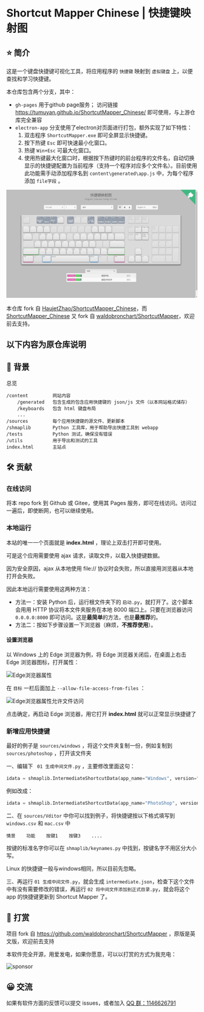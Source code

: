 # Shortcut Mapper Chinese | 快捷键映射图

## ⭐ 简介

这是一个键盘快捷键可视化工具，将应用程序的 `快捷键` 映射到 `虚拟键盘` 上，以便查找和学习快捷键。 

本仓库包含两个分支，其中：
- `gh-pages` 用于github page服务；
    访问链接 https://tumuyan.github.io/ShortcutMapper_Chinese/ 即可使用，与上游仓库完全兼容
- `electron-app` 分支使用了electron对页面进行打包，额外实现了如下特性： 
    1. 双击程序 `ShortcutMapper.exe` 即可全屏显示快捷键。
    2. 按下热键 `Esc` 即可快速最小化窗口。
    3. 热键 `Win+Esc` 可最大化窗口。
    4. 使用热键最大化窗口时，根据按下热键时的前台程序的文件名，自动切换显示的快捷键配置为当前程序（支持一个程序对应多个文件名）。目前使用此功能需手动添加程序名到 `content\generated\app.js` 中，为每个程序添加 `file字段` 。

![electron-app-screenshot](assets/app.jpg)

本仓库 fork 自 [HaujetZhao/ShortcutMapper_Chinese](https://github.com/HaujetZhao/ShortcutMapper_Chinese)，而 [ShortcutMapper_Chinese](https://github.com/HaujetZhao/ShortcutMapper_Chinese) 又 fork 自 [waldobronchart/ShortcutMapper](https://github.com/waldobronchart/ShortcutMapper)，欢迎前去支持。 


以下内容为原仓库说明  
----

  

## 📝 背景

总览

```
/content         网站内容
    /generated   包含生成的包含应用快捷键的 json/js 文件（以本网站格式储存）
    /keyboards   包含 html 键盘布局
    ...
/sources         每个应用快捷键的源文件、更新脚本
/shmaplib        Python 工具库，用于帮助导出快捷工具到 webapp 
/tests           Python 测试，确保没有错误
/utils           用于导出和测试的工具
index.html       主站点
```

## 🛠️ 贡献

### 在线访问

将本 repo fork 到 Github 或 Gitee，使用其 Pages 服务，即可在线访问。访问过一遍后，即使断网，也可以继续使用。

### 本地运行

本站的唯一一个页面就是 **index.html** ，理论上双击打开即可使用。

可是这个应用需要使用 ajax 请求，读取文件，以载入快捷键数据。

因为安全原因，ajax 从本地使用 file:// 协议时会失败，所以直接用浏览器从本地打开会失败。

因此本地运行需要使用这两种方法：

- 方法一：安装 Python 后，运行根文件夹下的 `启动.py`，就打开了。这个脚本会用用 HTTP 协议将本文件夹服务在本地 8000 端口上。只要在浏览器访问 `0.0.0.0:8000` 即可访问。这是**最简单**的方法，也是**最推荐**的。
- 方法二：按如下步骤设置一下浏览器（麻烦，**不推荐使用**）。

#### 设置浏览器

以 Windows 上的 Edge 浏览器为例，将 Edge 浏览器关闭后，在桌面上右击 Edge 浏览器图标，打开属性：

![Edge浏览器属性](assets/Edge浏览器属性.png)

在 `目标` 一栏后面加上 `--allow-file-access-from-files` ：

![Edge浏览器属性允许文件访问](assets/Edge浏览器属性允许文件访问.png)

点击确定，再启动 Edge 浏览器，用它打开 **index.html** 就可以正常显示快捷键了

### 新增应用快捷键

最好的例子是 `sources/windows` ，将这个文件夹复制一份，例如复制到  `sources/photoshop` ，打开该文件夹

一、编辑下 ` 01 生成中间文件.py` ，主要修改里面这句：

```python
idata = shmaplib.IntermediateShortcutData(app_name="Windows", version="10", default_context="通用")
```

例如改成：

```python
idata = shmaplib.IntermediateShortcutData(app_name="PhotoShop", version="cc", default_context="笔刷工具")
```

二、在 `sources/Vditor` 中你可以找到例子，将快捷键按以下格式填写到 `windows.csv` 和 `mac.csv` 中

```
情景    功能    按键1    按键3    ....
```

按键的标准名字你可以在 `shmaplib/keynames.py` 中找到，按键名字不用区分大小写。

Linux 的快捷键一般与windows相同，所以目前先忽略。

三、再运行 `01 生成中间文件.py`，就会生成 `intermediate.json`，检查下这个文件中有没有需要修改的错误，再运行 `02 将中间文件添加到正式目录.py`，就会将这个 app 的快捷键更新到 Shortcut Mapper 了。

## 🔋 打赏

项目 fork 自 https://github.com/waldobronchart/ShortcutMapper ，原版是英文版，欢迎前去支持

本软件完全开源，用爱发电，如果你愿意，可以以打赏的方式为我充电：

![sponsor](assets/Sponsor.png)

## 😀 交流

如果有软件方面的反馈可以提交 issues，或者加入 [QQ 群：1146626791](https://qm.qq.com/cgi-bin/qm/qr?k=DgiFh5cclAElnELH4mOxqWUBxReyEVpm&jump_from=webapi) 